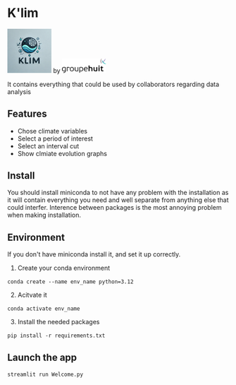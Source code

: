 # K'lim

<div >
    <img src="logos\tool_logo.png" alt="Logo" width="100">
    by 
    <img src="logos\Logo_G8.png" alt="Logo" width="100" style="background-color:white;">
</div>

It contains everything that could be used by collaborators regarding data analysis


## Features
- Chose climate variables
- Select a period of interest
- Select an interval cut
- Show clmiate evolution graphs

## Install
You should install miniconda to not have any problem with the installation as it will contain everything you need and well separate from anything else that could interfer. Interence between packages is the most annoying problem when making installation.

## Environment

If you don't have miniconda install it, and set it up correctly.

1. Create your conda environment
```
conda create --name env_name python=3.12
```
2. Acitvate it
```
conda activate env_name
```

3. Install the needed packages
```
pip install -r requirements.txt     
```

## Launch the app
```
streamlit run Welcome.py
```

